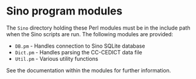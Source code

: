 # Sino program modules

The `Sino` directory holding these Perl modules must be in the include path when the Sino scripts are run.  The following modules are provided:

- `DB.pm` - Handles connection to Sino SQLite database
- `Dict.pm` - Handles parsing the CC-CEDICT data file
- `Util.pm` - Various utility functions

See the documentation within the modules for further information.
